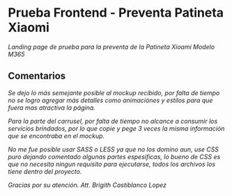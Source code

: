 # Prueba Frontend - Preventa Patineta Xiaomi

_Landing page de prueba para la preventa de la Patineta Xioami Modelo M365_

## Comentarios

_Se dejo lo más semejante posible al mockup recibido, por falta de tiempo no se logro agregar más detalles como animaciónes y estilos para que fuera mas atractiva la página._

_Para la parte del carrusel, por falta de tiempo no alcance a consumir los servicios brindados, por lo que copie y pege 3 veces la misma información que se encontraba en el mockup._

_No me fue posible usar SASS o LESS ya que no los domino aun, use CSS puro dejando comentado algunas partes espesificas, lo bueno de CSS es que no necesita ningun requisito para ejecutarse, todos los archivos los tiene dentro del proyecto._

_Gracias por su atención._
_Att. Brigith Castiblanco Lopez_